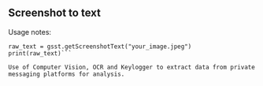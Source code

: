 ## **Screenshot to text**

Usage notes:
```gsst = getScreenShotText()
raw_text = gsst.getScreenshotText("your_image.jpeg")
print(raw_text)```

Use of Computer Vision, OCR and Keylogger to extract data from private messaging platforms for analysis.
